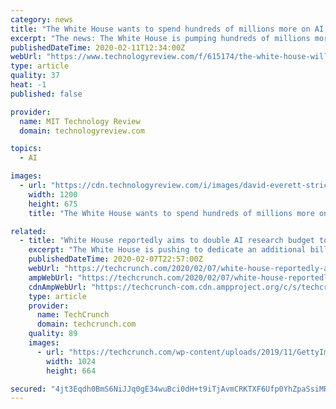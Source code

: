 ```yaml
---
category: news
title: "The White House wants to spend hundreds of millions more on AI research"
excerpt: "The news: The White House is pumping hundreds of millions more dollars into artificial intelligence research. In budget plans announced on Monday, the administration bumped funding for AI research at the Defense Advanced Research Projects Agency (DARPA) from $50 million to $249 million and at the National Science Foundation from $500 million ..."
publishedDateTime: 2020-02-11T12:34:00Z
webUrl: "https://www.technologyreview.com/f/615174/the-white-house-will-spend-hundreds-of-millions-more-on-ai-research/"
type: article
quality: 37
heat: -1
published: false

provider:
  name: MIT Technology Review
  domain: technologyreview.com

topics:
  - AI

images:
  - url: "https://cdn.technologyreview.com/i/images/david-everett-strickler-igcbfrmd11i-unsplash.jpg?sw=1200&cx=0&cy=0&cw=3000&ch=1688"
    width: 1200
    height: 675
    title: "The White House wants to spend hundreds of millions more on AI research"

related:
  - title: "White House reportedly aims to double AI research budget to $2B"
    excerpt: "The White House is pushing to dedicate an additional billion dollars to fund artificial intelligence research, effectively doubling the budget for that purpose ... applications that may grow to become the next globe-spanning monopoly, a la Google or Facebook — which themselves, as quasi-sovereign powers, invest heavily in the field for ..."
    publishedDateTime: 2020-02-07T22:57:00Z
    webUrl: "https://techcrunch.com/2020/02/07/white-house-reportedly-aims-to-double-ai-research-budget-to-2b/"
    ampWebUrl: "https://techcrunch.com/2020/02/07/white-house-reportedly-aims-to-double-ai-research-budget-to-2b/amp/"
    cdnAmpWebUrl: "https://techcrunch-com.cdn.ampproject.org/c/s/techcrunch.com/2020/02/07/white-house-reportedly-aims-to-double-ai-research-budget-to-2b/amp/"
    type: article
    provider:
      name: TechCrunch
      domain: techcrunch.com
    quality: 89
    images:
      - url: "https://techcrunch.com/wp-content/uploads/2019/11/GettyImages-1139876920.jpg?w=1024"
        width: 1024
        height: 664

secured: "4jt3Eqdh0BmS6NiJJq0gE34wuBci0dH+t9iTjAvmCRKTXF6Ufp0YhZpaSsiMRgwmc7sT7Ul/xfH7hI/7mKDZeCKA0fLlUpwRxxJXGDziOjl/AoOw/A6iXadLTABh3qXzH4c3axTlm+Ajjr3ghehq4/F2aLgTqLyQu1phhTHgHh5uAEss2wx0ucAIZVKWmNeW+DtiqCxADUDkYCL3KYtVFaKyZDoFuqURlho82EVYFO0CLpGNs/hyWIHfVBF9eiIX6CN3F9qoVAkkCw5jtMVxkGxNgNl+Q3UG5vDJw8dMdYkqCVdZ7yofoTde60o1M31wS1HVMJPBpnVV/JwNZlhdJm+jRD/tOnRTyykmUnlVV6zaecOiGKTrcnxtWw/yxIpjWAjePPK4+yTuj5eu0oEqbPESJ4Y11glLIaVitHJR4e0h+47ZTJdlTmgKlpOCGfqYhejHTC78zaJPuQE3JOXmowNvLM7YVILmNghsWrNELDc=;xXIdfG2CFi4atP74Ypmfcw=="
---
```


